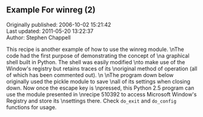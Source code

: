 ## Example For winreg (2)  
Originally published: 2006-10-02 15:21:42  
Last updated: 2011-05-20 13:22:37  
Author: Stephen Chappell  
  
This recipe is another example of how to use the winreg module.\nThe code had the first purpose of demonstrating the concept of\na graphical shell built in Python. The shell was easily modified\nto make use of the Window's registry but retains traces of its\noriginal method of operation (all of which has been commented out).\n\nThe program down below originally used the pickle module to save\nall of its settings when closing down. Now once the escape key is\npressed, this Python 2.5 program can use the module presented in\nrecipe 510392 to access Microsoft Window's Registry and store its\nsettings there. Check `do_exit` and `do_config` functions for usage.